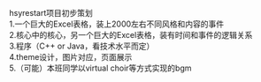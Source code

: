 hsyrestart项目初步策划<br>
1.一个巨大的Excel表格，装上2000左右不同风格和内容的事件<br>
2.核心中的核心，另一个巨大的Excel表格，装有时间和事件的逻辑关系<br>
3.程序（C++ or Java，看技术水平而定）<br>
4.theme设计，图片对应，页面展示<br>
5.（可能）本班同学以virtual choir等方式实现的bgm<br>

